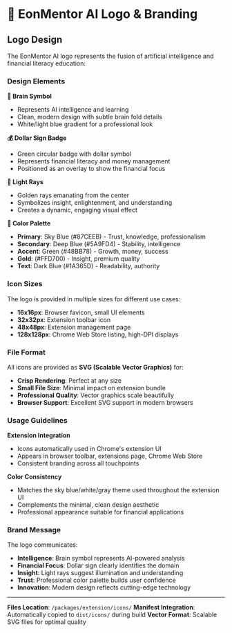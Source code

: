 # 🎨 EonMentor AI Logo & Branding

## Logo Design

The EonMentor AI logo represents the fusion of artificial intelligence and financial literacy education:

### Design Elements

**🧠 Brain Symbol**
- Represents AI intelligence and learning
- Clean, modern design with subtle brain fold details
- White/light blue gradient for a professional look

**💰 Dollar Sign Badge**  
- Green circular badge with dollar symbol
- Represents financial literacy and money management
- Positioned as an overlay to show the financial focus

**🌟 Light Rays**
- Golden rays emanating from the center
- Symbolizes insight, enlightenment, and understanding
- Creates a dynamic, engaging visual effect

**🎨 Color Palette**
- **Primary**: Sky Blue (#87CEEB) - Trust, knowledge, professionalism
- **Secondary**: Deep Blue (#5A9FD4) - Stability, intelligence
- **Accent**: Green (#48BB78) - Growth, money, success  
- **Gold**: (#FFD700) - Insight, premium quality
- **Text**: Dark Blue (#1A365D) - Readability, authority

### Icon Sizes

The logo is provided in multiple sizes for different use cases:

- **16x16px**: Browser favicon, small UI elements
- **32x32px**: Extension toolbar icon  
- **48x48px**: Extension management page
- **128x128px**: Chrome Web Store listing, high-DPI displays

### File Format

All icons are provided as **SVG (Scalable Vector Graphics)** for:
- **Crisp Rendering**: Perfect at any size
- **Small File Size**: Minimal impact on extension bundle
- **Professional Quality**: Vector graphics scale beautifully
- **Browser Support**: Excellent SVG support in modern browsers

### Usage Guidelines

**Extension Integration**
- Icons automatically used in Chrome's extension UI
- Appears in browser toolbar, extensions page, Chrome Web Store
- Consistent branding across all touchpoints

**Color Consistency**
- Matches the sky blue/white/gray theme used throughout the extension UI
- Complements the minimal, clean design aesthetic
- Professional appearance suitable for financial applications

### Brand Message

The logo communicates:
- **Intelligence**: Brain symbol represents AI-powered analysis
- **Financial Focus**: Dollar sign clearly identifies the domain
- **Insight**: Light rays suggest illumination and understanding
- **Trust**: Professional color palette builds user confidence
- **Innovation**: Modern design reflects cutting-edge technology

---

**Files Location**: `/packages/extension/icons/`
**Manifest Integration**: Automatically copied to `dist/icons/` during build
**Vector Format**: Scalable SVG files for optimal quality